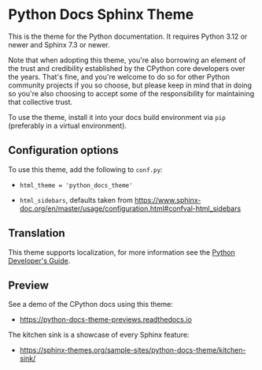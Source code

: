 # Python Docs Sphinx Theme

This is the theme for the Python documentation.
It requires Python 3.12 or newer and Sphinx 7.3 or newer.

Note that when adopting this theme, you're also borrowing an element of the
trust and credibility established by the CPython core developers over the
years. That's fine, and you're welcome to do so for other Python community
projects if you so choose, but please keep in mind that in doing so you're also
choosing to accept some of the responsibility for maintaining that collective
trust.

To use the theme, install it into your docs build environment via `pip`
(preferably in a virtual environment).


## Configuration options

To use this theme, add the following to `conf.py`:

- `html_theme = 'python_docs_theme'`

- `html_sidebars`, defaults taken from https://www.sphinx-doc.org/en/master/usage/configuration.html#confval-html_sidebars


## Translation

This theme supports localization, for more information see the [Python Developer's
Guide](https://devguide.python.org/documentation/translations/translating/#how-do-i-translate-the-python-docs-sphinx-theme).


## Preview

See a demo of the CPython docs using this theme:

- https://python-docs-theme-previews.readthedocs.io

The kitchen sink is a showcase of every Sphinx feature:

- https://sphinx-themes.org/sample-sites/python-docs-theme/kitchen-sink/

